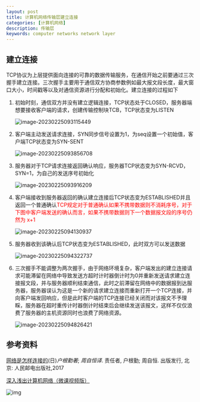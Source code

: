 ```yaml
---
layout: post
title: 计算机网络传输层建立连接
categories: [计算机网络]
description: 传输层
keywords: computer networks network layer 
---
```


## 建立连接

TCP协议为上层提供面向连接的可靠的数据传输服务，在通信开始之前要通过三次握手建立连接。三次握手主要用于通信双方协商参数例如最大报文段长度，最大窗口大小，时间戳等以及对通信资源进行分配和初始化。建立连接的过程如下

1. 初始时刻，通信双方并没有建立逻辑连接，TCP状态处于CLOSED，服务器端想要接收客户端的请求，创建传输控制块TCB，TCP状态变为LISTEN

   ![image-20230225093115449](https://wendaocsmaster.github.io/images/blog/image-20230225093115449.png)

2. 客户端主动发送请求连接，SYN同步信号设置为1，为seq设置一个初始值，客户端TCP状态变为SYN-SENT

   ![image-20230225093856708](https://wendaocsmaster.github.io/images/blog/image-20230225093856708.png)

3. 服务器对于TCP请求连接返回确认响应，服务器TCP状态变为SYN-RCVD，SYN=1，为自己的发送序号初始化

   ![image-20230225093916209](https://wendaocsmaster.github.io/images/blog/image-20230225093916209.png)

4. 客户端接收到服务器返回的确认建立连接后TCP状态变为ESTABLISHED并且返回一个普通确认<font color =red>TCP规定对于普通确认如果不携带数据则不消耗序号，对于下图中客户端发送的确认而言，如果不携带数据则下一个数据报文段的序号仍然为 x+1</font>

   ![image-20230225094130937](https://wendaocsmaster.github.io/images/blog/image-20230225094130937.png)

5. 服务器收到该确认后TCP状态变为ESTABLISHED，此时双方可以发送数据

   ![image-20230225094322737](https://wendaocsmaster.github.io/images/blog/image-20230225094322737.png)

6. 三次握手不能调整为两次握手，由于网络环境复杂，客户端发出的建立连接请求可能滞留在网络中导致发送方超时计时器倒计时为0并重新发送请求建立连接报文段，并与服务器顺利结束通信，此时之前滞留在网络中的数据报到达服务器，服务器误认为这是一个新的请求建立连接而重新打开一个TCP连接，并向客户端发回响应，但是此时客户端的TCP连接已经关闭而对该报文不予理睬，服务器在超时重传计时器倒计时结束后会继续发送该报文，这样不仅仅浪费了服务器的主机资源同时也浪费了网络资源。

   ![image-20230225094826421](https://wendaocsmaster.github.io/images/blog/image-20230225094826421.png)

## 参考资料

[网络是怎样连接的](https://book.douban.com/subject/26941639/)(日)*户根勤著*; *周自恒译*. 责任者, 户根勤; 周自恒. 出版发行, 北京: 人民邮电出版社,2017

[深入浅出计算机网络（微课视频版）](http://www.tup.tsinghua.edu.cn/booksCenter/book_09342101.html)

![img](https://wendaocsmaster.github.io/images/blog/093421-01.jpg)
